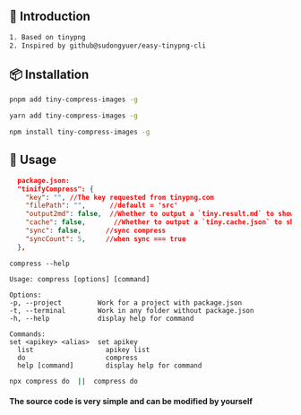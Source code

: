 ## 📖 Introduction

```bash
1. Based on tinypng
2. Inspired by github@sudongyuer/easy-tinypng-cli
```


## 📦 Installation


```bash
pnpm add tiny-compress-images -g

yarn add tiny-compress-images -g

npm install tiny-compress-images -g
```


## 🦄 Usage

```json
  package.json:
  "tinifyCompress": {
    "key": "", //The key requested from tinypng.com
    "filePath": "",      //default = 'src'
    "output2md": false,  //Whether to output a `tiny.result.md` to show the compression result
    "cache": false,       //Whether to output a `tiny.cache.json` to show the compression result
    "sync": false,      //sync compress
    "syncCount": 5,     //when sync === true
  },
```

```shell
compress --help

Usage: compress [options] [command]

Options:
-p, --project         Work for a project with package.json
-t, --terminal        Work in any folder without package.json
-h, --help            display help for command

Commands:
set <apikey> <alias>  set apikey
  list                  apikey list
  do                    compress
  help [command]        display help for command
```

```bash
npx compress do  ||  compress do
```

#### The source code is very simple and can be modified by yourself


